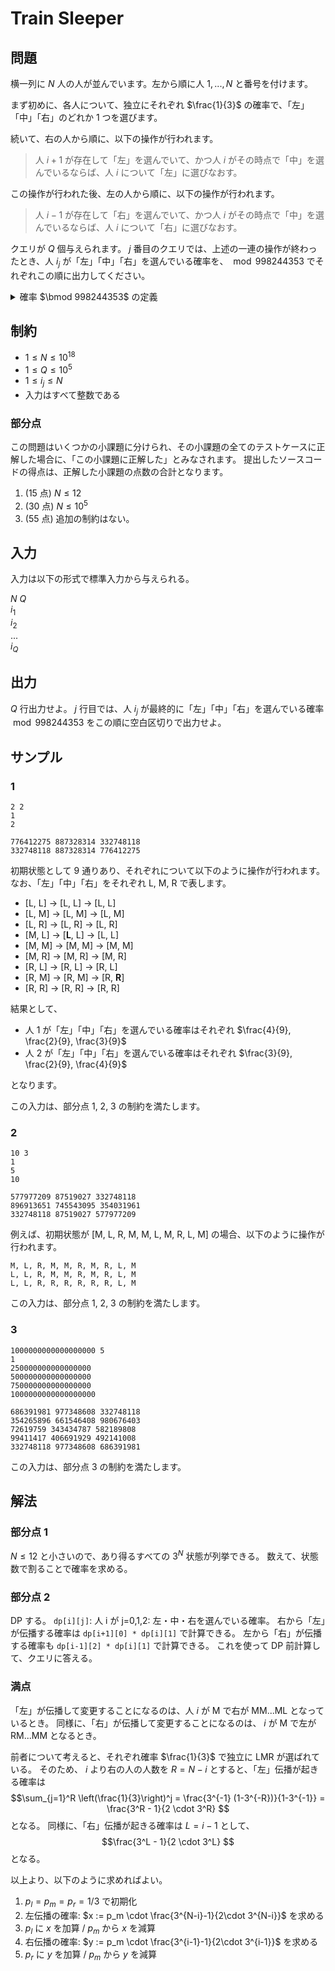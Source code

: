 # Train Sleeper

## 問題

横一列に $N$ 人の人が並んでいます。左から順に人 $1, ..., N$ と番号を付けます。

まず初めに、各人について、独立にそれぞれ $\frac{1}{3}$ の確率で、「左」「中」「右」のどれか 1 つを選びます。

続いて、右の人から順に、以下の操作が行われます。

> 人 $i+1$ が存在して「左」を選んでいて、かつ人 $i$ がその時点で「中」を選んでいるならば、人 $i$ について「左」に選びなおす。

この操作が行われた後、左の人から順に、以下の操作が行われます。

> 人 $i-1$ が存在して「右」を選んでいて、かつ人 $i$ がその時点で「中」を選んでいるならば、人 $i$ について「右」に選びなおす。

クエリが $Q$ 個与えられます。
$j$ 番目のクエリでは、上述の一連の操作が終わったとき、人 $i_j$ が「左」「中」「右」を選んでいる確率を、 $\bmod 998244353$ でそれぞれこの順に出力してください。

<details>
<summary>確率 $\bmod 998244353$ の定義</summary>

この問題で求める確率は必ず有理数になることが証明できます。
また、この問題の制約下では、求める確率を既約分数 $\frac{y}{x}$ で表したときに $x$ が $998244353$ で割り切れないことが保証されます。

このとき $xz \equiv y (\bmod 998244353)$ を満たすような $0$ 以上 $998244353$ 未満の整数 $z$ が一意に定まります。
この $z$ を答えてください。

</details>

## 制約

- $1 \le N \le 10^{18}$
- $1 \le Q \le 10^5$
- $1 \le i_j \le N$
- 入力はすべて整数である

### 部分点

この問題はいくつかの小課題に分けられ、その小課題の全てのテストケースに正解した場合に、「この小課題に正解した」とみなされます。
提出したソースコードの得点は、正解した小課題の点数の合計となります。

1. (15 点) $N \le 12$
2. (30 点) $N \le 10^5$
3. (55 点) 追加の制約はない。

## 入力

入力は以下の形式で標準入力から与えられる。

$N$ $Q$ <br />
$i_1$ <br />
$i_2$ <br />
... <br />
$i_Q$ <br />

## 出力

$Q$ 行出力せよ。
$j$ 行目では、人 $i_j$ が最終的に「左」「中」「右」を選んでいる確率 $\bmod 998244353$ をこの順に空白区切りで出力せよ。

## サンプル

### 1

```text
2 2
1
2
```

```text
776412275 887328314 332748118
332748118 887328314 776412275
```

初期状態として 9 通りあり、それぞれについて以下のように操作が行われます。
なお、「左」「中」「右」をそれぞれ L, M, R で表します。

- [L, L] → [L, L] → [L, L]
- [L, M] → [L, M] → [L, M]
- [L, R] → [L, R] → [L, R]
- [M, L] → [**L**, L] → [L, L]
- [M, M] → [M, M] → [M, M]
- [M, R] → [M, R] → [M, R]
- [R, L] → [R, L] → [R, L]
- [R, M] → [R, M] → [R, **R**]
- [R, R] → [R, R] → [R, R]

結果として、

- 人 1 が「左」「中」「右」を選んでいる確率はそれぞれ $\frac{4}{9}, \frac{2}{9}, \frac{3}{9}$
- 人 2 が「左」「中」「右」を選んでいる確率はそれぞれ $\frac{3}{9}, \frac{2}{9}, \frac{4}{9}$

となります。

この入力は、部分点 1, 2, 3 の制約を満たします。

### 2

```text
10 3
1
5
10
```

```text
577977209 87519027 332748118
896913651 745543095 354031961
332748118 87519027 577977209
```

例えば、初期状態が [M, L, R, M, M, L, M, R, L, M] の場合、以下のように操作が行われます。

```text
M, L, R, M, M, R, M, R, L, M
L, L, R, M, M, R, M, R, L, M
L, L, R, R, R, R, R, R, L, M
```

この入力は、部分点 1, 2, 3 の制約を満たします。

### 3

```text
1000000000000000000 5
1
250000000000000000
500000000000000000
750000000000000000
1000000000000000000
```

```text
686391981 977348608 332748118
354265896 661546408 980676403
72619759 343434787 582189808
99411417 406691929 492141008
332748118 977348608 686391981
```

この入力は、部分点 3 の制約を満たします。

## 解法

### 部分点 1

$N \le 12$ と小さいので、あり得るすべての $3^N$ 状態が列挙できる。
数えて、状態数で割ることで確率を求める。

### 部分点 2

DP する。
`dp[i][j]`: 人 i が j=0,1,2: 左・中・右を選んでいる確率。
右から「左」が伝播する確率は `dp[i+1][0] * dp[i][1]` で計算できる。
左から「右」が伝播する確率も `dp[i-1][2] * dp[i][1]` で計算できる。
これを使って DP 前計算して、クエリに答える。

### 満点

「左」が伝播して変更することになるのは、人 $i$ が M で右が MM...ML となっているとき。
同様に、「右」が伝播して変更することになるのは、 $i$ が M で左が RM...MM となるとき。

前者について考えると、それぞれ確率 $\frac{1}{3}$ で独立に LMR が選ばれている。
そのため、 $i$ より右の人の人数を $R = N - i$ とすると、「左」伝播が起きる確率は
$$\sum_{j=1}^R \left(\frac{1}{3}\right)^j = \frac{3^{-1} (1-3^{-R})}{1-3^{-1}} = \frac{3^R - 1}{2 \cdot 3^R} $$
となる。
同様に、「右」伝播が起きる確率は $L = i - 1$ として、
$$\frac{3^L - 1}{2 \cdot 3^L} $$
となる。

以上より、以下のように求めればよい。

1. $p_l = p_m = p_r = 1/3$ で初期化
2. 左伝播の確率: $x := p_m \cdot \frac{3^{N-i}-1}{2\cdot 3^{N-i}}$ を求める
3. $p_l$ に $x$ を加算 / $p_m$ から $x$ を減算
4. 右伝播の確率: $y := p_m \cdot \frac{3^{i-1}-1}{2\cdot 3^{i-1}}$ を求める
5. $p_r$ に $y$ を加算 / $p_m$ から $y$ を減算
